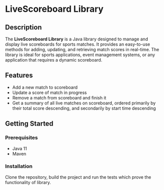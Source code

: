 # LiveScoreboard Library

## Description

The **LiveScoreboard Library** is a Java library designed to manage and display live scoreboards for sports matches. It provides an easy-to-use methods for adding, updating, and retrieving match scores in real-time. The library is ideal for sports applications, event management systems, or any application that requires a dynamic scoreboard.

## Features

- Add a new match to scoreboard
- Update a score of match in progress
- Remove a match from scoreboard and finish it
- Get a summary of all live matches on scoreboard, ordered primarily by their total score descending, and secondarily by start time descending

## Getting Started

### Prerequisites

- Java 11
- Maven

### Installation

Clone the repository, build the project and run the tests which prove the functionality of library.
